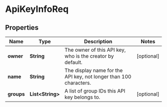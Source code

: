 
# ApiKeyInfoReq

## Properties
Name | Type | Description | Notes
------------ | ------------- | ------------- | -------------
**owner** | **String** | The owner of this API key, who is the creator by default. |  [optional]
**name** | **String** | The display name for the API key, not longer than 100 characters. | 
**groups** | **List&lt;String&gt;** | A list of group IDs this API key belongs to. |  [optional]



